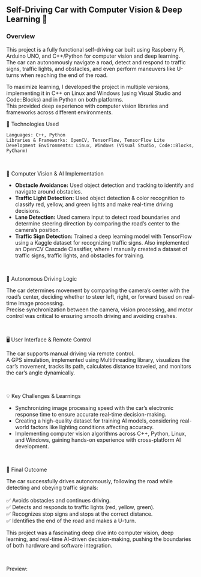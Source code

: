 

## Self-Driving Car with Computer Vision & Deep Learning 🚗



### **Overview**

This project is a fully functional self-driving car built using Raspberry Pi, Arduino UNO, and C++/Python for computer vision and deep learning. <br>
The car can autonomously navigate a road, detect and respond to traffic signs, traffic lights, and obstacles, and even perform maneuvers like U-turns when reaching the end of the road. <br>

To maximize learning, I developed the project in multiple versions, implementing it in C++ on Linux and Windows (using Visual Studio and Code::Blocks) and in Python on both platforms. <br>
This provided deep experience with computer vision libraries and frameworks across different environments.

🔧 Technologies Used

    Languages: C++, Python 
    Libraries & Frameworks: OpenCV, TensorFlow, TensorFlow Lite 
    Development Environments: Linux, Windows (Visual Studio, Code::Blocks, PyCharm) 

<br>

🚦 Computer Vision & AI Implementation

 - **Obstacle Avoidance:** Used object detection and tracking to identify and navigate around obstacles.
 - **Traffic Light Detection:** Used object detection & color recognition to classify red, yellow, and green lights and make real-time driving decisions.
 - **Lane Detection:** Used camera input to detect road boundaries and determine steering direction by comparing the road’s center to the camera’s position. 
 - **Traffic Sign Detection:** Trained a deep learning model with TensorFlow using a Kaggle dataset for recognizing traffic signs. Also implemented an OpenCV Cascade Classifier, where I manually created a dataset of                                  traffic signs, traffic lights, and obstacles for training. 


<br>


🤖 Autonomous Driving Logic

The car determines movement by comparing the camera’s center with the road’s center, deciding whether to steer left, right, or forward based on real-time image processing. <br>
Precise synchronization between the camera, vision processing, and motor control was critical to ensuring smooth driving and avoiding crashes. <br>


<br>


🖥️ User Interface & Remote Control

The car supports manual driving via remote control. <br>
A GPS simulation, implemented using Multithreading library, visualizes the car’s movement, tracks its path, calculates distance traveled, and monitors the car’s angle dynamically. <br>


<br>

💡 Key Challenges & Learnings

 - Synchronizing image processing speed with the car’s electronic response time to ensure accurate real-time decision-making. 
 - Creating a high-quality dataset for training AI models, considering real-world factors like lighting conditions affecting accuracy. 
 - Implementing computer vision algorithms across C++, Python, Linux, and Windows, gaining hands-on experience with cross-platform AI development. 



<br>

🎯 Final Outcome

The car successfully drives autonomously, following the road while detecting and obeying traffic signals: <br> <br>
✅ Avoids obstacles and continues driving.  <br>
✅ Detects and responds to traffic lights (red, yellow, green).  <br>
✅ Recognizes stop signs and stops at the correct distance. <br>
✅ Identifies the end of the road and makes a U-turn. <br>

This project was a fascinating deep dive into computer vision, deep learning, and real-time AI-driven decision-making, pushing the boundaries of both hardware and software integration. <br>

<br>

Preview:

<br>
